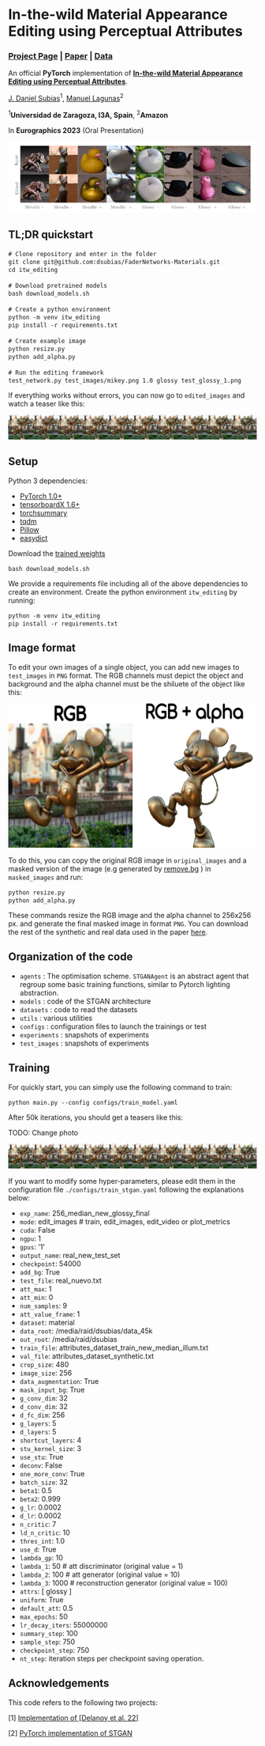# In-the-wild Material Appearance Editing using Perceptual Attributes 

### [Project Page](https://dsubias.github.io/publication/in-the-wild_editing/) | [Paper](https://arxiv.org/pdf/2302.03619.pdf) | [Data](-)

An official **PyTorch**  implementation of [**In-the-wild Material Appearance Editing using Perceptual Attributes**](). 


[J. Daniel Subias](https://dsubias.github.io/#about)<sup>1</sup>,
[Manuel Lagunas](https://mlagunas.me/)<sup>2</sup>

<sup>1</sup>**Universidad de Zaragoza, I3A, Spain**, <sup>2</sup>**Amazon**

In **Eurographics 2023** (Oral Presentation)

<img src='imgs/teaser.jpg'/>



## TL;DR quickstart
```
# Clone repository and enter in the folder
git clone git@github.com:dsubias/FaderNetworks-Materials.git
cd itw_editing

# Download pretrained models
bash download_models.sh

# Create a python environment
python -m venv itw_editing
pip install -r requirements.txt

# Create example image
python resize.py
python add_alpha.py

# Run the editing framework
test_network.py test_images/mikey.png 1.0 glossy test_glossy_1.png
```

If everything works without errors,  you can now go to `edited_images` and watch a teaser like this:

<img src='imgs/mikey.png'/>


## Setup

Python 3 dependencies:

* [PyTorch 1.0+](https://pytorch.org)
* [tensorboardX 1.6+](https://github.com/lanpa/tensorboardX)
* [torchsummary](https://github.com/sksq96/pytorch-summary)
* [tqdm](https://github.com/tqdm/tqdm)
* [Pillow](https://github.com/python-pillow/Pillow)
* [easydict](https://github.com/makinacorpus/easydict)

Download the [trained weights](https://perso.liris.cnrs.fr/johanna.delanoy/data/2022_materials_generative_editing/models/normal_final.ckpt)

```
bash download_models.sh
```

We provide a requirements file including all of the above dependencies to create an environment. Create the python environment `itw_editing` by running:

```
python -m venv itw_editing
pip install -r requirements.txt
```

## Image format

To edit your own images of a single object, you can add new images to `test_images` in `PNG` format. The RGB channels must depict the object and background and the alpha channel must be the shiluete of the object like this:

<img src='imgs/image_format.png'/>

To do this, you can copy the original RGB image in `original_images` and a masked version of the image (e.g generated by [remove.bg](https://www.remove.bg/) ) in `masked_images` and run:

```
python resize.py
python add_alpha.py
```

These commands resize the RGB image and the alpha channel to 256x256 px. and generate the final masked image in format `PNG`. You can download the rest of the synthetic and real data used in the paper [here](-).

## Organization of the code

* `agents` : The optimisation scheme. `STGANAgent` is an abstract agent that regroup some basic training functions, similar to Pytorch lighting abstraction.
* `models` : code of the STGAN architecture
* `datasets` : code to read the datasets
* `utils` : various utilities
* `configs` : configuration files to launch the trainings or test
* `experiments` : snapshots of experiments
* `test_images` : snapshots of experiments



## Training

For quickly start, you can simply use the following command to train:

  ```
  python main.py --config configs/train_model.yaml
  ```

After 50k iterations, you should get a teasers like this:

TODO: Change photo

<img src='imgs/mikey.png'/>

If you want to modify some hyper-parameters, please edit them in the configuration file `./configs/train_stgan.yaml` following the explanations below:

  - `exp_name`: 256_median_new_glossy_final
  - `mode`: edit_images # train, edit_images, edit_video or plot_metrics
  - `cuda`: False
  - `ngpu`: 1
  - `gpus`: '1'
  - `output_name`: real_new_test_set
  - `checkpoint`: 54000 
  - `add_bg`: True
  - `test_file`: real_nuevo.txt
  - `att_max`: 1
  - `att_min`: 0
  - `num_samples`: 9
  - `att_value_frame`: 1
  - `dataset`: material
  - `data_root`: /media/raid/dsubias/data_45k
  - `out_root`: /media/raid/dsubias
  - `train_file`: attributes_dataset_train_new_median_illum.txt
  - `val_file`: attributes_dataset_synthetic.txt
  - `crop_size`: 480
  - `image_size`: 256
  - `data_augmentation`: True
  - `mask_input_bg`: True
  - `g_conv_dim`: 32
  - `d_conv_dim`: 32
  - `d_fc_dim`: 256
  - `g_layers`: 5
  - `d_layers`: 5
  - `shortcut_layers`: 4
  - `stu_kernel_size`: 3
  - `use_stu`: True
  - `deconv`: False
  - `one_more_conv`: True
  - `batch_size`: 32
  - `beta1`: 0.5
  - `beta2`: 0.999
  - `g_lr`: 0.0002
  - `d_lr`: 0.0002
  - `n_critic`: 7
  - `ld_n_critic`: 10
  - `thres_int`: 1.0
  - `use_d`: True
  - `lambda_gp`: 10
  - `lambda_1`: 50 # att discriminator (original value = 1)
  - `lambda_2`: 100 # att generator (original value = 10)
  - `lambda_3`: 1000 # reconstruction generator (original value = 100)
  - `attrs`: [ glossy ]
  - `uniform`: True
  - `default_att`: 0.5
  - `max_epochs`: 50
  - `lr_decay_iters`: 55000000
  - `summary_step`: 100
  - `sample_step`: 750
  - `checkpoint_step`: 750
  - `nt_step`: iteration steps per checkpoint saving operation.

## Acknowledgements

This code refers to the following two projects:

[1] [Implementation of [Delanoy et al. 22]](https://github.com/jdelanoy/generative-material-net) 

[2] [PyTorch implementation of STGAN](https://github.com/yunjey/stargan)
